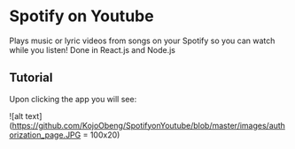 # Spotify on Youtube

Plays music or lyric videos from songs on your Spotify so you can watch while you listen!
Done in React.js and Node.js

## Tutorial

Upon clicking the app you will see: 

![alt text](https://github.com/KojoObeng/SpotifyonYoutube/blob/master/images/authorization_page.JPG = 100x20)


